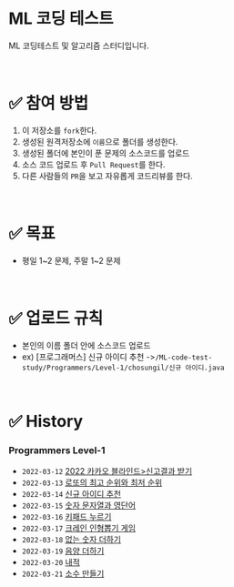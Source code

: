 # ML 코딩 테스트

ML 코딩테스트 및 알고리즘 스터디입니다.  

<br />

# ✅ 참여 방법

1. 이 저장소를 `fork`한다.
2. 생성된 원격저장소에 `이름`으로 폴더를 생성한다.
3. 생성된 폴더에 본인이 푼 문제의 소스코드를 업로드
4. 소스 코드 업로드 후 `Pull Request`를 한다.
5. 다른 사람들의 `PR`을 보고 자유롭게 코드리뷰를 한다.

<br />

# ✅ 목표

- 평일 1\~2 문제, 주말 1\~2 문제

<br />

# ✅ 업로드 규칙
- 본인의 이름 폴더 안에 소스코드 업로드  
- ex) [프로그래머스] 신규 아이디 추천 ->`/ML-code-test-study/Programmers/Level-1/chosungil/신규 아이디.java`

<br />

# ✅ History
### Programmers Level-1
- `2022-03-12` [2022 카카오 블라인드>신고결과 받기](https://programmers.co.kr/learn/courses/30/lessons/92334)
- `2022-03-13` [로또의 최고 순위와 최저 순위](https://programmers.co.kr/learn/courses/30/lessons/77484)
- `2022-03-14` [신규 아이디 추천](https://programmers.co.kr/learn/courses/30/lessons/72410)
- `2022-03-15` [숫자 문자열과 영단어](https://programmers.co.kr/learn/courses/30/lessons/81301)
- `2022-03-16` [키패드 누르기](https://programmers.co.kr/learn/courses/30/lessons/67256)
- `2022-03-17` [크레인 인형뽑기 게임](https://programmers.co.kr/learn/courses/30/lessons/64061)
- `2022-03-18` [없는 숫자 더하기](https://programmers.co.kr/learn/courses/30/lessons/86051)
- `2022-03-19` [음양 더하기](https://programmers.co.kr/learn/courses/30/lessons/76501)
- `2022-03-20` [내적](https://programmers.co.kr/learn/courses/30/lessons/70128)
- `2022-03-21` [소수 만들기](https://programmers.co.kr/learn/courses/30/lessons/12977)
